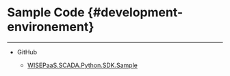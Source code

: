 # Sample Code {#development-environement}

---

* GitHub

  * [WISEPaaS.SCADA.Python.SDK.Sample](https://github.com/advwacloud/WISEPaaS.SCADA.Python.SDK.Sample)



